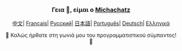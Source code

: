 <div align="center" style="background-size: cover; background-position: center; padding: 20px;">
    <h3>Γεια 👋, είμαι ο <a href="https://github.com/Michatec">Michachatz</a></h3>
    <p align="center">
    <p align="center">
        <a href="README_CN.md"><span>中文</span></a>|
        <a href="README_FR.md"><span>Français</span></a>|
        <a href="README_RU.md"><span>Русский</span></a>|
        <a href="README_JP.md"><span>日本語</span></a>|
        <a href="README_PTBR.md"><span>Português</span></a>|
        <a href="README_DE.md"><span>Deutsch</span></a>|
        <a href="README_GR.md"><span>Ελληνικά</span></a>
        <p>🌟 Καλώς ήρθατε στη γωνιά μου του προγραμματιστικού σύμπαντος! 🌟</p>
</div>
